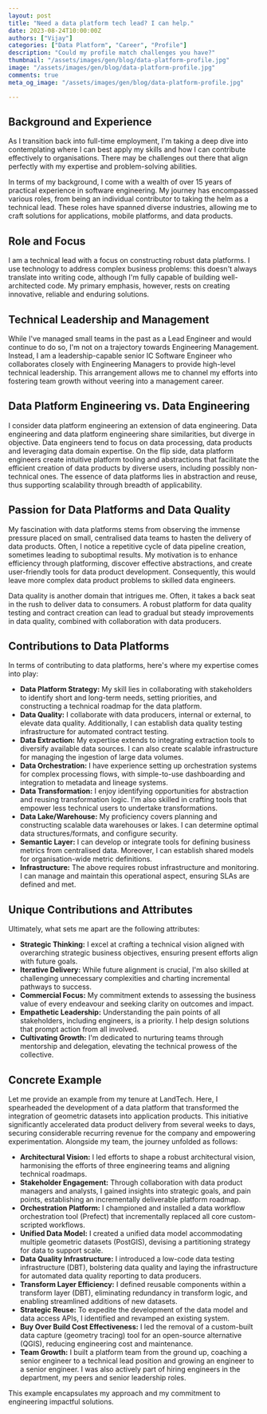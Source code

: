 ```yaml
---
layout: post
title: "Need a data platform tech lead? I can help."
date: 2023-08-24T10:00:00Z
authors: ["Vijay"]
categories: ["Data Platform", "Career", "Profile"]
description: "Could my profile match challenges you have?"
thumbnail: "/assets/images/gen/blog/data-platform-profile.jpg"
image: "/assets/images/gen/blog/data-platform-profile.jpg"
comments: true
meta_og_image: "/assets/images/gen/blog/data-platform-profile.jpg"

---
```

## Background and Experience
As I transition back into full-time employment, I'm taking a deep dive into contemplating where I can best apply my skills and how I can contribute effectively to organisations. There may be challenges out there that align perfectly with my expertise and problem-solving abilities.

In terms of my background, I come with a wealth of over 15 years of practical experience in software engineering. My journey has encompassed various roles, from being an individual contributor to taking the helm as a technical lead. These roles have spanned diverse industries, allowing me to craft solutions for applications, mobile platforms, and data products.

## Role and Focus

I am a technical lead with a focus on constructing robust data platforms. I use technology to address complex business problems: this doesn't always translate into writing code, although I'm fully capable of building well-architected code. My primary emphasis, however, rests on creating innovative, reliable and enduring solutions.

## Technical Leadership and Management

While I've managed small teams in the past as a Lead Engineer and would continue to do so, I'm not on a trajectory towards Engineering Management. Instead, I am a leadership-capable senior IC Software Engineer who collaborates closely with Engineering Managers to provide high-level technical leadership. This arrangement allows me to channel my efforts into fostering team growth without veering into a management career.

## Data Platform Engineering vs. Data Engineering

I consider data platform engineering an extension of data engineering. Data engineering and data platform engineering share similarities, but diverge in objective. Data engineers tend to focus on data processing, data products and leveraging data domain expertise. On the flip side, data platform engineers create intuitive platform tooling and abstractions that facilitate the efficient creation of data products by diverse users, including possibly non-technical ones. The essence of data platforms lies in abstraction and reuse, thus supporting scalability through breadth of applicability.

## Passion for Data Platforms and Data Quality

My fascination with data platforms stems from observing the immense pressure placed on small, centralised data teams to hasten the delivery of data products. Often, I notice a repetitive cycle of data pipeline creation, sometimes leading to suboptimal results. My motivation is to enhance efficiency through platforming, discover effective abstractions, and create user-friendly tools for data product development. Consequently, this would leave more complex data product problems to skilled data engineers.

Data quality is another domain that intrigues me. Often, it takes a back seat in the rush to deliver data to consumers. A robust platform for data quality testing and contract creation can lead to gradual but steady improvements in data quality, combined with collaboration with data producers.

## Contributions to Data Platforms

In terms of contributing to data platforms, here's where my expertise comes into play:

- **Data Platform Strategy:** My skill lies in collaborating with stakeholders to identify short and long-term needs, setting priorities, and constructing a technical roadmap for the data platform.
- **Data Quality:** I collaborate with data producers, internal or external, to elevate data quality. Additionally, I can establish data quality testing infrastructure for automated contract testing.
- **Data Extraction:** My expertise extends to integrating extraction tools to diversify available data sources. I can also create scalable infrastructure for managing the ingestion of large data volumes.
- **Data Orchestration:** I have experience setting up orchestration systems for complex processing flows, with simple-to-use dashboarding and integration to metadata and lineage systems.
- **Data Transformation:** I enjoy identifying opportunities for abstraction and reusing transformation logic. I'm also skilled in crafting tools that empower less technical users to undertake transformations.
- **Data Lake/Warehouse:** My proficiency covers planning and constructing scalable data warehouses or lakes. I can determine optimal data structures/formats, and configure security.
- **Semantic Layer:** I can develop or integrate tools for defining business metrics from centralised data. Moreover, I can establish shared models for organisation-wide metric definitions.
- **Infrastructure:** The above requires robust infrastructure and monitoring. I can manage and maintain this operational aspect, ensuring SLAs are defined and met.

## Unique Contributions and Attributes

Ultimately, what sets me apart are the following attributes:

- **Strategic Thinking:** I excel at crafting a technical vision aligned with overarching strategic business objectives, ensuring present efforts align with future goals.
- **Iterative Delivery:** While future alignment is crucial, I'm also skilled at challenging unnecessary complexities and charting incremental pathways to success.
- **Commercial Focus:** My commitment extends to assessing the business value of every endeavour and seeking clarity on outcomes and impact.
- **Empathetic Leadership:** Understanding the pain points of all stakeholders, including engineers, is a priority. I help design solutions that prompt action from all involved.
- **Cultivating Growth:** I'm dedicated to nurturing teams through mentorship and delegation, elevating the technical prowess of the collective.

## Concrete Example

Let me provide an example from my tenure at LandTech. Here, I spearheaded the development of a data platform that transformed the integration of geometric datasets into application products. This initiative significantly accelerated data product delivery from several weeks to days, securing considerable recurring revenue for the company and empowering experimentation. Alongside my team, the journey unfolded as follows:

- **Architectural Vision:** I led efforts to shape a robust architectural vision, harmonising the efforts of three engineering teams and aligning technical roadmaps.
- **Stakeholder Engagement:** Through collaboration with data product managers and analysts, I gained insights into strategic goals, and pain points, establishing an incrementally deliverable platform roadmap.
- **Orchestration Platform:** I championed and installed a data workflow orchestration tool (Prefect) that incrementally replaced all core custom-scripted workflows.
- **Unified Data Model:** I created a unified data model accommodating multiple geometric datasets (PostGIS), devising a partitioning strategy for data to support scale.
- **Data Quality Infrastructure:** I introduced a low-code data testing infrastructure (DBT), bolstering data quality and laying the infrastructure for automated data quality reporting to data producers.
- **Transform Layer Efficiency:** I defined reusable components within a transform layer (DBT), eliminating redundancy in transform logic, and enabling streamlined additions of new datasets.
- **Strategic Reuse:** To expedite the development of the data model and data access APIs, I identified and revamped an existing system.
- **Buy Over Build Cost Effectiveness:** I led the removal of a custom-built data capture (geometry tracing) tool for an open-source alternative (QGIS), reducing engineering cost and maintenance.
- **Team Growth:** I built a platform team from the ground up, coaching a senior engineer to a technical lead position and growing an engineer to a senior engineer. I was also actively part of hiring engineers in the department, my peers and senior leadership roles.

This example encapsulates my approach and my commitment to engineering impactful solutions.
